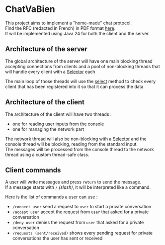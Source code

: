# ChatVaBien

This project aims to implement a "home-made" chat protocol.\
Find the RFC (redacted in French) in PDF format [here](./RFC%20ChatVaBien.pdf).\
It will be implemented using Java 24 for both the client and the server.

## Architecture of the server
The global architecture of the server will have one main blocking thread accepting connections from clients and a pool of non-blocking threads that will handle every client with a [Selector](https://docs.oracle.com/en/java/javase/24/docs/api/java.base/java/nio/channels/Selector.html) each

The main loop of those threads will use the [select](https://docs.oracle.com/en/java/javase/24/docs/api/java.base/java/nio/channels/Selector.html#select(java.util.function.Consumer)) method to check every client that has been registered into it so that it can process the data.

## Architecture of the client
The architecture of the client will have two threads :
- one for reading user inputs from the console
- one for managing the network part

The network thread will also be non-blocking with a [Selector](https://docs.oracle.com/en/java/javase/24/docs/api/java.base/java/nio/channels/Selector.html) and the console thread will be blocking, reading from the standard input.\
The messages will be processed from the console thread to the network thread using a custom thread-safe class.

## Client commands
A user will write messages and press `return` to send the message.\
If a message starts with `/` *(slash)*, it will be interpreted like a command.

Here is the list of commands a user can use :
- `/connect user` send a request to `user` to start a private conversation
- `/accept user` accept the request from `user` that asked for a private conversation
- `/deny user` denies the request from `user` that asked for a private conversation
- `/requests (sent/received)` shows every pending request for private conversations the user has sent or received
